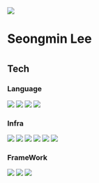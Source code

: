 <img src="https://capsule-render.vercel.app/api?type=Waving&color=auto&height=300&width=auto&section=header&text=Seongmin Lee%20&fontSize=60&fontAlign=70&fontAlignY=40&desc=Cloud backend Developer%20&descAlign=79" />
<h1>Seongmin Lee<h1>
<h2>Tech</h2>
  <h3>Language</h3>
<img src="https://img.shields.io/badge/Java-007396?style=flat&logo=Java&logoColor=white">
<img src="https://img.shields.io/badge/JavaScript-F7DF1E?style=flat&logo=JavaScript&logoColor=black">
 <img src="https://img.shields.io/badge/Go-00ADD8?style=flat&logo=Go&logoColor=white">
  <img src="https://img.shields.io/badge/Python-3776AB?style=flat&logo=Go&logoColor=white">  
  <h3>Infra</h3>
  <img src="https://img.shields.io/badge/Linux-FCC624?style=flat&logo=Linux&logoColor=black">
  <img src="https://img.shields.io/badge/Apache Tomcat-F8DC75?style=flat&logo=ApacheTomcat&logoColor=black">
  <img src="https://img.shields.io/badge/Kubernetes-326CE5?style=flat&logo=Kubernetes&logoColor=white">
   <img src="https://img.shields.io/badge/Docker-2496ED?style=flat&logo=Docker&logoColor=white">
  <img src="https://img.shields.io/badge/AWS-232F3E?style=flat&logo=AmazonAWS&logoColor=white">
  <img src="https://img.shields.io/badge/OpenShift-EE0000?style=flat&logo=RedHatOpenShift&logoColor=white">
  
  <h3>FrameWork</h3>
  <img src="https://img.shields.io/badge/Spring-6DB33F?style=flat&logo=Spring&logoColor=white">
  <img src="https://img.shields.io/badge/SpringBoot-6DB33F?style=flat&logo=SpringBoot&logoColor=white">
  <img src="https://img.shields.io/badge/jQuery-0769AD?style=flat&logo=jQuery&logoColor=black">
  
